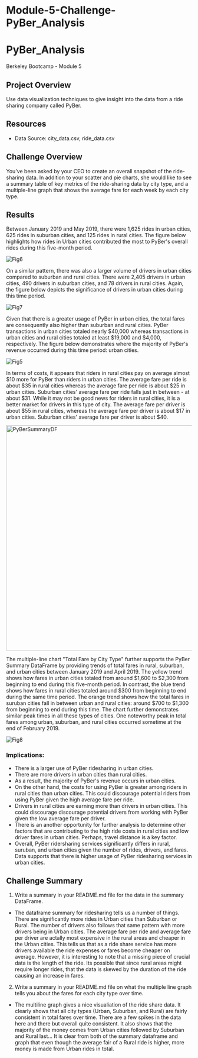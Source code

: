 # Module-5-Challenge-PyBer_Analysis

# PyBer_Analysis
Berkeley Bootcamp - Module 5

## Project Overview
Use data visualization techniques to give insight into the data from a ride sharing company called PyBer.

## Resources
- Data Source: city_data.csv, ride_data.csv

## Challenge Overview
You’ve been asked by your CEO to create an overall snapshot of the ride-sharing data. In addition to your scatter and pie charts, she would like to see a summary table of key metrics of the ride-sharing data by city type, and a multiple-line graph that shows the average fare for each week by each city type.

## Results 

Between January 2019 and May 2019, there were 1,625 rides in urban cities, 625 rides in suburban cities, and 125 rides in rural cities. The figure below highlights how rides in Urban cities contributed the most to PyBer's overall rides during this five-month period.

![Fig6](https://user-images.githubusercontent.com/60243906/104374896-a09f8a00-54c6-11eb-9d77-beebf834dcb0.png)


On a similar pattern, there was also a larger volume of drivers in urban cities compared to suburban and rural cities. There were 2,405 drivers in urban cities, 490 drivers in suburban cities, and 78 drivers in rural cities. Again, the figure below depicts the significance of drivers in urban cities during this time period.

![Fig7](https://user-images.githubusercontent.com/60243906/104374976-bf058580-54c6-11eb-88af-223b331e7cf1.png)

Given that there is a greater usage of PyBer in urban cities, the total fares are consequently also higher than suburban and rural cities. PyBer transactions in urban cities totaled nearly $40,000 whereas transactions in urban cities and rural cities totaled at least $19,000 and $4,000, respectively. The figure below demonstrates where the majority of PyBer's revenue occurred during this time period: urban cities.

![Fig5](https://user-images.githubusercontent.com/60243906/104375008-d2b0ec00-54c6-11eb-972e-b8246b17c6a6.png)

In terms of costs, it appears that riders in rural cities pay on average almost $10 more for PyBer than riders in urban cities. The average fare per ride is about $35 in rural cities whereas the average fare per ride is about $25 in urban cities. Suburban cities' average fare per ride falls just in between - at about $31. While it may not be good news for riders in rural cities, it is a better market for drivers in this type of city. The average fare per driver is about $55 in rural cities, whereas the average fare per driver is about $17 in urban cities. Suburban cities' average fare per driver is about $40.

<img width="610" alt="PyBerSummaryDF" src="https://user-images.githubusercontent.com/60243906/104375140-fb38e600-54c6-11eb-8c96-af8dfc6f6da9.png">

The multiple-line chart "Total Fare by City Type" further supports the PyBer Summary DataFrame by providing trends of total fares in rural, suburban, and urban cities between January 2019 and April 2019. The yellow trend shows how fares in urban cities totaled from around $1,600 to $2,300 from beginning to end during this five-month period. In contrast, the blue trend shows how fares in rural cities totaled around $300 from beginning to end during the same time period. The orange trend shows how the total fares in suruban cities fall in between urban and rural cities: around $700 to $1,300 from beginning to end during this time. The chart further demonstrates similar peak times in all these types of cities. One noteworthy peak in total fares among urban, suburban, and rural cities occurred sometime at the end of February 2019.

![Fig8](https://user-images.githubusercontent.com/60243906/104375094-ed836080-54c6-11eb-826a-accfef49b496.png)


### Implications:
* There is a larger use of PyBer ridesharing in urban cities.
* There are more drivers in urban cities than rural cities.
* As a result, the majority of PyBer's revenue occurs in urban cities.
* On the other hand, the costs for using PyBer is greater among riders in rural cities than urban cities. This could discourage potential riders from using PyBer given the high average fare per ride. 
* Drivers in rural cities are earning more than drivers in urban cities. This could discourage discourage potential drivers from working with PyBer given the low average fare per driver.
* There is an another opportunity for further analysis to determine other factors that are contributing to the high ride costs in rural cities and low driver fares in urban cities. Perhaps, travel distance is a key factor.
* Overall, PyBer ridersharing services significantly differs in rural, suruban, and urban cities given the number of rides, drivers, and fares. Data supports that there is higher usage of PyBer ridesharing services in urban cities.


## Challenge Summary
1. Write a summary in your README.md file for the data in the summary DataFrame.

- The dataframe summary for ridesharing tells us a number of things. There are significantly more rides in Urban cities than Suburban or Rural. The number of drivers also follows that same pattern with more drivers being in Urban cities. The average fare per ride and average fare per driver are actally most expensive in the rural areas and cheaper in the Urban cities.  This tells us that as a ride share service has more drivers available the ride expenses or fares become cheaper on average. However, it is interesting to note that a missing piece of crucial data is the length of the ride. Its possible that since rural areas might require longer rides, that the data is skewed by the duration of the ride causing an increase in fares.

2. Write a summary in your README.md file on what the multiple line graph tells you about the fares for each city type over time.

- The multiline graph gives a nice visualiation of the ride share data. It clearly shows that all city types (Urban, Suburban, and Rural) are fairly consistent in total fares over time. There are a few spikes in the data here and there but overall quite consistent. It also shows that the majority of the money comes from Urban cities followed by Suburban and Rural last... It is clear from both of the summary dataframe and graph that even though the average fair of a Rural ride is higher, more money is made from Urban rides in total.

